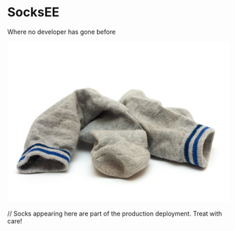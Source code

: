 # SocksEE
Where no developer has gone before

![Dirty Socks EE](https://github.com/DirtySocksSA/SocksEE/blob/master/dirty%20socks.jpg)

// Socks appearing here are part of the production deployment. Treat with care!
